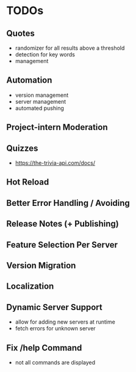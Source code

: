 ﻿# TODOs

## Quotes
- randomizer for all results above a threshold
- detection for key words
- management

## Automation
- version management
- server management
- automated pushing

## Project-intern Moderation

## Quizzes
- https://the-trivia-api.com/docs/

## Hot Reload

## Better Error Handling / Avoiding

## Release Notes (+ Publishing)

## Feature Selection Per Server

## Version Migration

## Localization

## Dynamic Server Support
- allow for adding new servers at runtime
- fetch errors for unknown server

## Fix /help Command
- not all commands are displayed
